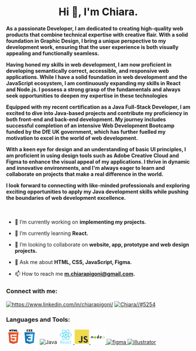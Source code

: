 <!--### Hi there 👋


**kikilondon/kikilondon** is a ✨ _special_ ✨ repository because its `README.md` (this file) appears on your GitHub profile.

Here are some ideas to get you started:

- 🔭 I’m currently working on ...
- 🌱 I’m currently learning ...
- 👯 I’m looking to collaborate on ...
- 🤔 I’m looking for help with ...
- 💬 Ask me about ...
- 📫 How to reach me: ...
- 😄 Pronouns: she/her
- ⚡ Fun fact: ...
-->
<h1 align="center">Hi 👋, I'm Chiara.</h1>
<h4 align="left">As a passionate Developer, I am dedicated to creating high-quality web products that combine technical expertise with creative flair. With a solid foundation in Graphic Design, I bring a unique perspective to my development work, ensuring that the user experience is both visually appealing and functionally seamless.

Having honed my skills in web development, I am now proficient in developing semantically correct, accessible, and responsive web applications. While I have a solid foundation in web development and the JavaScript ecosystem, I am continuously expanding my skills in React and Node.js. I possess a strong grasp of the fundamentals and always seek opportunities to deepen my expertise in these technologies

Equipped with my recent certification as a Java Full-Stack Developer, I am excited to dive into Java-based projects and contribute my proficiency in both front-end and back-end development. My journey includes successful completion of an intensive Web Development Bootcamp funded by the DfE UK government, which has further fuelled my motivation to excel in the world of web development.

With a keen eye for design and an understanding of basic UI principles, I am proficient in using design tools such as Adobe Creative Cloud and Figma to enhance the visual appeal of my applications. I thrive in dynamic and innovative environments, and I'm always eager to learn and collaborate on projects that make a real difference in the world.

I look forward to connecting with like-minded professionals and exploring exciting opportunities to apply my Java development skills while pushing the boundaries of web development excellence.</h4>
<br>


- 🔭 I’m currently working on **implementing my projects.**

- 🌱 I’m currently learning **React.**

- 👯 I’m looking to collaborate on **website, app, prototype and web design projects.**

- 💬 Ask me about **HTML, CSS, JavaScript, Figma.**

- 📫 How to reach me **m.chiarapigoni@gmail.com.**

<h3 align="left">Connect with me:</h3>
<p align="left">
<a href="https://www.linkedin.com/in/chiarapigoni/" target="blank"><img align="center" src="https://raw.githubusercontent.com/rahuldkjain/github-profile-readme-generator/master/src/images/icons/Social/linked-in-alt.svg" alt="https://www.linkedin.com/in/chiarapigoni/" height="30" width="40" /></a>
<a href="https://discordapp.com/users/chiara5254" target="blank"><img align="center" src="https://raw.githubusercontent.com/rahuldkjain/github-profile-readme-generator/master/src/images/icons/Social/discord.svg" alt="Chiara//#5254" height="30" width="40" /></a>
</p>

<h3 align="left">Languages and Tools:</h3>
<p align="left">
<img src="https://raw.githubusercontent.com/devicons/devicon/master/icons/html5/html5-original-wordmark.svg" alt="html5" width="40" height="40"/></a> <a href="https://www.w3schools.com/css/" target="_blank" rel="noreferrer"> <img src="https://raw.githubusercontent.com/devicons/devicon/master/icons/css3/css3-original-wordmark.svg" alt="css3" width="40" height="40"/></a>
<img 
<a href="https://www.java.com/en" target="_blank" rel="noreferrer"> <img src="https://upload.wikimedia.org/wikipedia/it/2/2e/Java_Logo.svg" alt="Java" width="40" height="40"/></a> <a href="https://reactjs.org/" target="_blank" rel="noreferrer"> <img src="https://raw.githubusercontent.com/devicons/devicon/master/icons/react/react-original-wordmark.svg" alt="react" width="40" height="40"/> </a> <a href="https://developer.mozilla.org/en-US/docs/Web/JavaScript" target="_blank" rel="noreferrer"> <img src="https://raw.githubusercontent.com/devicons/devicon/master/icons/javascript/javascript-original.svg" alt="javascript" width="40" height="40"/> </a> <a href="https://nodejs.org" target="_blank" rel="noreferrer"> <img src="https://raw.githubusercontent.com/devicons/devicon/master/icons/nodejs/nodejs-original-wordmark.svg" alt="nodejs" width="40" height="40"/> </a><a href="https://www.sketch.com/" target="_blank" rel="noreferrer"> <a href="https://www.figma.com/" target="_blank" rel="noreferrer"> <img src="https://www.vectorlogo.zone/logos/figma/figma-icon.svg" alt="figma" width="40" height="40"/> </a> <a href="https://www.w3.org/html/" target="_blank" rel="noreferrer">  <img src="https://www.vectorlogo.zone/logos/adobe_illustrator/adobe_illustrator-icon.svg" alt="illustrator" width="40" height="40"/> </a>
